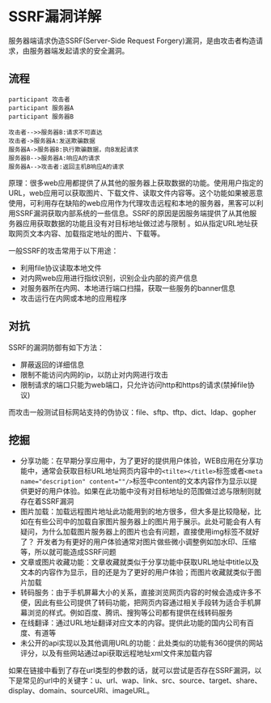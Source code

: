 # SSRF漏洞详解

服务器端请求伪造SSRF(Server-Side Request Forgery)漏洞，是由攻击者构造请求，由服务器端发起请求的安全漏洞。

## 流程

```sequence
participant 攻击者
participant 服务器A
participant 服务器B

攻击者-->>服务器B:请求不可直达
攻击者->服务器A:发送欺骗数据
服务器A->服务器B:执行欺骗数据，向B发起请求
服务器B-->服务器A:响应A的请求
服务器A-->攻击者:返回主机B响应A的请求
```

原理：很多web应用都提供了从其他的服务器上获取数据的功能。使用用户指定的URL，web应用可以获取图片、下载文件、读取文件内容等。这个功能如果被恶意使用，可利用存在缺陷的web应用作为代理攻击远程和本地的服务器，黑客可以利用SSRF漏洞获取内部系统的一些信息。SSRF的原因是因服务端提供了从其他服务器应用获取数据的功能且没有对目标地址做过滤与限制 。如从指定URL地址获取网页文本内容、加载指定地址的图片、下载等。

一般SSRF的攻击常用于以下用途：

+ 利用file协议读取本地文件
+ 对内网web应用进行指纹识别，识别企业内部的资产信息
+ 对服务器所在内网、本地进行端口扫描，获取一些服务的banner信息
+ 攻击运行在内网或本地的应用程序

## 对抗

SSRF的漏洞防御有如下方法：

+ 屏蔽返回的详细信息
+ 限制不能访问内网的ip，以防止对内网进行攻击
+ 限制请求的端口只能为web端口，只允许访问http和https的请求(禁掉file协议)

而攻击一般测试目标网站支持的伪协议：file、sftp、tftp、dict、ldap、gopher

## 挖掘

+ 分享功能：在早期分享应用中，为了更好的提供用户体验，WEB应用在分享功能中，通常会获取目标URL地址网页内容中的`<tilte></title>`标签或者`<meta name="description" content=""/>`标签中content的文本内容作为显示以提供更好的用户体验。如果在此功能中没有对目标地址的范围做过滤与限制则就存在着SSRF漏洞
+ 图片加载：加载远程图片地址此功能用到的地方很多，但大多是比较隐秘，比如在有些公司中的加载自家图片服务器上的图片用于展示。此处可能会有人有疑问，为什么加载图片服务器上的图片也会有问题，直接使用img标签不就好了？ 开发者为有更好的用户体验通常对图片做些微小调整例如加水印、压缩等，所以就可能造成SSRF问题
+ 文章或图片收藏功能：文章收藏就类似于分享功能中获取URL地址中title以及文本的内容作为显示，目的还是为了更好的用户体验；而图片收藏就类似于图片加载
+ 转码服务：由于手机屏幕大小的关系，直接浏览网页内容的时候会造成许多不便，因此有些公司提供了转码功能，把网页内容通过相关手段转为适合手机屏幕浏览的样式。例如百度、腾讯、搜狗等公司都有提供在线转码服务
+ 在线翻译：通过URL地址翻译对应文本的内容。提供此功能的国内公司有百度、有道等
+ 未公开的api实现以及其他调用URL的功能：此处类似的功能有360提供的网站评分，以及有些网站通过api获取远程地址xml文件来加载内容

如果在链接中看到了存在url类型的参数的话，就可以尝试是否存在SSRF漏洞，以下是常见的url中的关键字：u、url、wap、link、src、source、target、share、display、domain、sourceURl、imageURL。

